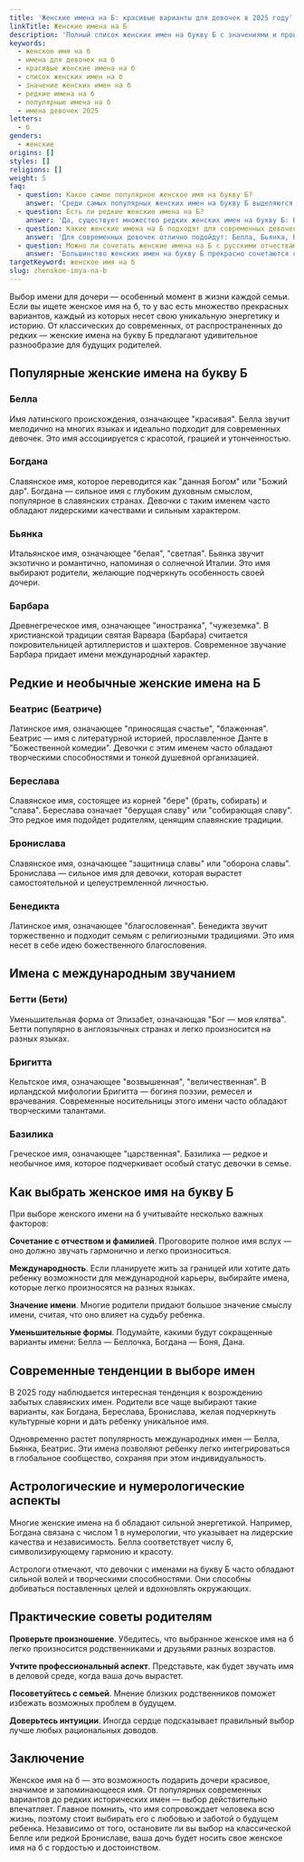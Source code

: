 ```yaml
---
title: 'Женские имена на Б: красивые варианты для девочек в 2025 году'
linkTitle: Женские имена на Б
description: 'Полный список женских имен на букву Б с значениями и происхождением. Красивые, редкие и популярные варианты для девочек 2025.'
keywords:
  - женское имя на б
  - имена для девочек на б
  - красивые женские имена на б
  - список женских имен на б
  - значение женских имен на б
  - редкие имена на б
  - популярные имена на б
  - имена девочек 2025
letters:
  - б
genders:
  - женские
origins: []
styles: []
religions: []
weight: 5
faq:
  - question: Какое самое популярное женское имя на букву Б?
    answer: 'Среди самых популярных женских имен на букву Б выделяются Белла, Богдана и Валерия (Валя-Боря как уменьшительное). В последние годы растет популярность имен Беатрис и Бьянка.'
  - question: Есть ли редкие женские имена на Б?
    answer: 'Да, существует множество редких женских имен на букву Б: Береслава, Бронислава, Базилика, Беатрица, Бенедикта. Эти имена придают девочке уникальность и особый шарм.'
  - question: Какие женские имена на Б подходят для современных девочек?
    answer: 'Для современных девочек отлично подойдут: Белла, Бьянка, Беатрис, Барбара, Богдана. Эти имена звучат актуально и легко произносятся в международной среде.'
  - question: Можно ли сочетать женские имена на Б с русскими отчествами?
    answer: 'Большинство женских имен на букву Б прекрасно сочетаются с русскими отчествами. Например: Белла Александровна, Богдана Михайловна, Беатрис Сергеевна звучат гармонично и красиво.'
targetKeyword: женское имя на б
slug: zhenskoe-imya-na-b
---
```


Выбор имени для дочери — особенный момент в жизни каждой семьи. Если вы ищете женское имя на б, то у вас есть множество прекрасных вариантов, каждый из которых несет свою уникальную энергетику и историю. От классических до современных, от распространенных до редких — женские имена на букву Б предлагают удивительное разнообразие для будущих родителей.

## Популярные женские имена на букву Б

### Белла

Имя латинского происхождения, означающее "красивая". Белла звучит мелодично на многих языках и идеально подходит для современных девочек. Это имя ассоциируется с красотой, грацией и утонченностью.

### Богдана

Славянское имя, которое переводится как "данная Богом" или "Божий дар". Богдана — сильное имя с глубоким духовным смыслом, популярное в славянских странах. Девочки с таким именем часто обладают лидерскими качествами и сильным характером.

### Бьянка

Итальянское имя, означающее "белая", "светлая". Бьянка звучит экзотично и романтично, напоминая о солнечной Италии. Это имя выбирают родители, желающие подчеркнуть особенность своей дочери.

### Барбара

Древнегреческое имя, означающее "иностранка", "чужеземка". В христианской традиции святая Варвара (Барбара) считается покровительницей артиллеристов и шахтеров. Современное звучание Барбара придает имени международный характер.

## Редкие и необычные женские имена на Б

### Беатрис (Беатриче)

Латинское имя, означающее "приносящая счастье", "блаженная". Беатрис — имя с литературной историей, прославленное Данте в "Божественной комедии". Девочки с этим именем часто обладают творческими способностями и тонкой душевной организацией.

### Береслава

Славянское имя, состоящее из корней "бере" (брать, собирать) и "слава". Береслава означает "берущая славу" или "собирающая славу". Это редкое имя подойдет родителям, ценящим славянские традиции.

### Бронислава

Славянское имя, означающее "защитница славы" или "оборона славы". Бронислава — сильное имя для девочки, которая вырастет самостоятельной и целеустремленной личностью.

### Бенедикта

Латинское имя, означающее "благословенная". Бенедикта звучит торжественно и подходит семьям с религиозными традициями. Это имя несет в себе идею божественного благословения.

## Имена с международным звучанием

### Бетти (Бети)

Уменьшительная форма от Элизабет, означающая "Бог — моя клятва". Бетти популярно в англоязычных странах и легко произносится на разных языках.

### Бригитта

Кельтское имя, означающее "возвышенная", "величественная". В ирландской мифологии Бригитта — богиня поэзии, ремесел и врачевания. Современные носительницы этого имени часто обладают творческими талантами.

### Базилика

Греческое имя, означающее "царственная". Базилика — редкое и необычное имя, которое подчеркивает особый статус девочки в семье.

## Как выбрать женское имя на букву Б

При выборе женского имени на б учитывайте несколько важных факторов:

**Сочетание с отчеством и фамилией**. Проговорите полное имя вслух — оно должно звучать гармонично и легко произноситься.

**Международность**. Если планируете жить за границей или хотите дать ребенку возможности для международной карьеры, выбирайте имена, которые легко произносятся на разных языках.

**Значение имени**. Многие родители придают большое значение смыслу имени, считая, что оно влияет на судьбу ребенка.

**Уменьшительные формы**. Подумайте, какими будут сокращенные варианты имени: Белла — Беллочка, Богдана — Боня, Дана.

## Современные тенденции в выборе имен

В 2025 году наблюдается интересная тенденция к возрождению забытых славянских имен. Родители все чаще выбирают такие варианты, как Богдана, Береслава, Бронислава, желая подчеркнуть культурные корни и дать ребенку уникальное имя.

Одновременно растет популярность международных имен — Белла, Бьянка, Беатрис. Эти имена позволяют ребенку легко интегрироваться в глобальное сообщество, сохраняя при этом индивидуальность.

## Астрологические и нумерологические аспекты

Многие женские имена на б обладают сильной энергетикой. Например, Богдана связана с числом 1 в нумерологии, что указывает на лидерские качества и независимость. Белла соответствует числу 6, символизирующему гармонию и красоту.

Астрологи отмечают, что девочки с именами на букву Б часто обладают сильной волей и творческими способностями. Они способны добиваться поставленных целей и вдохновлять окружающих.

## Практические советы родителям

**Проверьте произношение**. Убедитесь, что выбранное женское имя на б легко произносится родственниками и друзьями разных возрастов.

**Учтите профессиональный аспект**. Представьте, как будет звучать имя в деловой среде, когда ваша дочь вырастет.

**Посоветуйтесь с семьей**. Мнение близких родственников поможет избежать возможных проблем в будущем.

**Доверьтесь интуиции**. Иногда сердце подсказывает правильный выбор лучше любых рациональных доводов.

## Заключение

Женское имя на б — это возможность подарить дочери красивое, значимое и запоминающееся имя. От популярных современных вариантов до редких исторических имен — выбор действительно впечатляет. Главное помнить, что имя сопровождает человека всю жизнь, поэтому стоит выбирать его с любовью и заботой о будущем ребенка. Независимо от того, остановите ли вы выбор на классической Белле или редкой Брониславе, ваша дочь будет носить свое женское имя на б с гордостью и достоинством.
